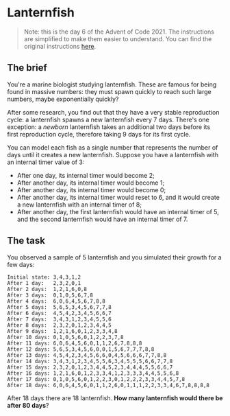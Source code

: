 # Lanternfish

> Note: this is the day 6 of the Advent of Code 2021. The instructions are simplified to make them easier to understand. You can find the original instructions [here](https://adventofcode.com/2021/day/6).

## The brief

You're a marine biologist studying lanternfish. These are famous for being found in massive numbers: they must spawn quickly to reach such large numbers, maybe exponentially quickly?

After some research, you find out that they have a very stable reproduction cycle: a lanternfish spawns a new lanternfish every 7 days. There's one exception: a _newborn_ lanternfish takes an additional two days before its first reproduction cycle, therefore taking 9 days for its first cycle.

You can model each fish as a single number that represents the number of days until it creates a new lanternfish. Suppose you have a lanternfish with an internal timer value of 3:

- After one day, its internal timer would become 2;
- After another day, its internal timer would become 1;
- After another day, its internal timer would become 0;
- After another day, its internal timer would reset to 6, and it would create a new lanternfish with an internal timer of 8;
- After another day, the first lanternfish would have an internal timer of 5, and the second lanternfish would have an internal timer of 7.

## The task
You observed a sample of 5 lanternfish and you simulated their growth for a few days:

```
Initial state: 3,4,3,1,2
After 1 day:   2,3,2,0,1
After 2 days:  1,2,1,6,0,8
After 3 days:  0,1,0,5,6,7,8
After 4 days:  6,0,6,4,5,6,7,8,8
After 5 days:  5,6,5,3,4,5,6,7,7,8
After 6 days:  4,5,4,2,3,4,5,6,6,7
After 7 days:  3,4,3,1,2,3,4,5,5,6
After 8 days:  2,3,2,0,1,2,3,4,4,5
After 9 days:  1,2,1,6,0,1,2,3,3,4,8
After 10 days: 0,1,0,5,6,0,1,2,2,3,7,8
After 11 days: 6,0,6,4,5,6,0,1,1,2,6,7,8,8,8
After 12 days: 5,6,5,3,4,5,6,0,0,1,5,6,7,7,7,8,8
After 13 days: 4,5,4,2,3,4,5,6,6,0,4,5,6,6,6,7,7,8,8
After 14 days: 3,4,3,1,2,3,4,5,5,6,3,4,5,5,5,6,6,7,7,8
After 15 days: 2,3,2,0,1,2,3,4,4,5,2,3,4,4,4,5,5,6,6,7
After 16 days: 1,2,1,6,0,1,2,3,3,4,1,2,3,3,3,4,4,5,5,6,8
After 17 days: 0,1,0,5,6,0,1,2,2,3,0,1,2,2,2,3,3,4,4,5,7,8
After 18 days: 6,0,6,4,5,6,0,1,1,2,6,0,1,1,1,2,2,3,3,4,6,7,8,8,8,8
```

After 18 days there are 18 lanternfish. **How many lanternfish would there be after 80 days**?
